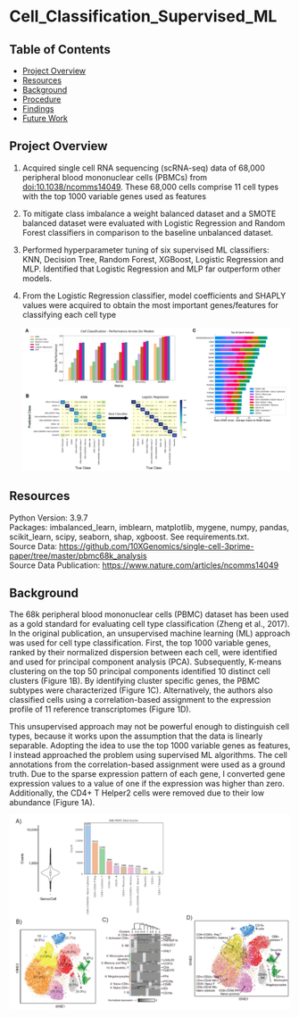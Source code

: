 # Cell_Classification_Supervised_ML

## Table of Contents
* [Project Overview](#Project-Overview)
* [Resources](#Resources)
* [Background](#Background)
* [Procedure](#Procedure)
* [Findings](#Findings)
* [Future Work](#Future-Work)

## Project Overview

1. Acquired single cell RNA sequencing (scRNA-seq) data of 68,000 peripheral blood mononuclear cells (PBMCs) from [doi:10.1038/ncomms14049](https://www.nature.com/articles/ncomms14049). These 68,000 cells comprise 11 cell types with the top 1000 variable genes used as features
2. To mitigate class imbalance a weight balanced dataset and a SMOTE balanced dataset were evaluated with Logistic Regression and Random Forest classifiers in comparison to the baseline unbalanced dataset.  
3. Performed hyperparameter tuning of six supervised ML classifiers: KNN, Decision Tree, Random Forest, XGBoost, Logistic Regression and MLP. Identified that Logistic Regression and MLP far outperform other models. 
4. From the Logistic Regression classifier, model coefficients and SHAPLY values were acquired to obtain the most important genes/features for classifying each cell type

   ![alt text](https://github.com/MSlobody/Cell_Classification_Supervised_ML/blob/main/Data/project_overview.PNG)
   
## Resources
Python Version: 3.9.7\
Packages: imbalanced_learn, imblearn, matplotlib, mygene, numpy, pandas, scikit_learn, scipy, seaborn, shap, xgboost. See requirements.txt.\
Source Data: https://github.com/10XGenomics/single-cell-3prime-paper/tree/master/pbmc68k_analysis  \
Source Data Publication: https://www.nature.com/articles/ncomms14049 

## Background

The 68k peripheral blood mononuclear cells (PBMC) dataset has been used as a gold standard for evaluating cell type classification (Zheng et al., 2017). In the original publication, an unsupervised machine learning (ML) approach was used for cell type classification. First, the top 1000 variable genes, ranked by their normalized dispersion between each cell, were identified and used for principal component analysis (PCA). Subsequently, K-means clustering on the top 50 principal components identified 10 distinct cell clusters (Figure 1B). By identifying cluster specific genes, the PBMC subtypes were characterized (Figure 1C). Alternatively, the authors also classified cells using a correlation-based assignment to the expression profile of 11 reference transcriptomes (Figure 1D).

This unsupervised approach may not be powerful enough to distinguish cell types, because it works upon the assumption that the data is linearly separable. Adopting the idea to use the top 1000 variable genes as features, I instead approached the problem using supervised ML algorithms. The cell annotations from the correlation-based assignment were used as a ground truth. Due to the sparse expression pattern of each gene, I converted gene expression values to a value of one if the expression was higher than zero. Additionally, the CD4+ T Helper2 cells were removed due to their low abundance (Figure 1A).

![alt text](https://github.com/MSlobody/Cell_Classification_Supervised_ML/blob/main/Data/background_figure.PNG)
